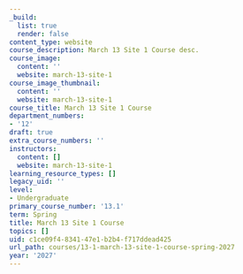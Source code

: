 ```yaml
---
_build:
  list: true
  render: false
content_type: website
course_description: March 13 Site 1 Course desc.
course_image:
  content: ''
  website: march-13-site-1
course_image_thumbnail:
  content: ''
  website: march-13-site-1
course_title: March 13 Site 1 Course
department_numbers:
- '12'
draft: true
extra_course_numbers: ''
instructors:
  content: []
  website: march-13-site-1
learning_resource_types: []
legacy_uid: ''
level:
- Undergraduate
primary_course_number: '13.1'
term: Spring
title: March 13 Site 1 Course
topics: []
uid: c1ce09f4-8341-47e1-b2b4-f717ddead425
url_path: courses/13-1-march-13-site-1-course-spring-2027
year: '2027'
---
```

